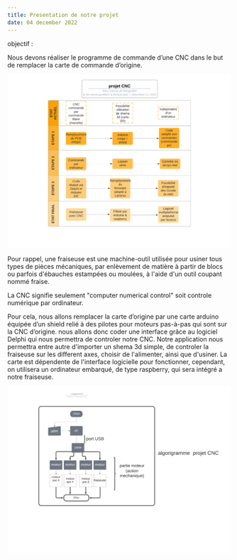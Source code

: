 ```yaml
---
title: Presentation de notre projet
date: 04 december 2022
---
```

objectif : 
 	
Nous devons réaliser le programme de commande d’une CNC dans le but de
remplacer la carte de commande d’origine.

![](./_Logigramme.png)

Pour rappel, une fraiseuse est une machine-outil utilisée pour usiner tous types de pièces mécaniques, par enlèvement de matière à partir de blocs ou parfois d'ébauches estampées ou moulées, à l'aide d'un outil coupant nommé fraise.

La CNC signifie seulement "computer numerical control" soit controle numérique par ordinateur.

Pour cela, nous allons remplacer la carte d’origine par une carte arduino équipée d’un shield relié à des pilotes pour moteurs pas-à-pas qui sont sur la CNC d’origine. 
nous allons donc coder une interface grâce au logiciel Delphi qui nous permettra de controler notre CNC.
Notre application nous permettra entre autre d'importer un shema 3d simple, de controler la fraiseuse sur les different axes, choisir de l'alimenter, ainsi que d'usiner.
La carte est dépendente de l'interface logicielle pour fonctionner, cependant, on utilisera un ordinateur embarqué, de type raspberry, qui sera intégré a notre fraiseuse.

![](./Logigramme2.png)
